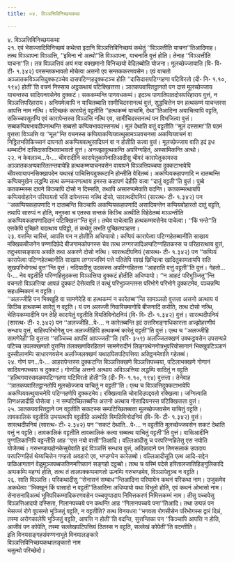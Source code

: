 ```yaml
---
title: ०४. विञ्ञत्तिविनिच्छयकथा

---
```

४. विञ्ञत्तिविनिच्छयकथा  
२१. एवं भेसज्जादिविनिच्छयं कथेत्वा इदानि विञ्ञत्तिविनिच्छयं कथेतुं ‘‘विञ्ञत्तीति याचना’’तिआदिमाह। तत्थ विञ्ञापना विञ्ञत्ति, ‘‘इमिना नो अत्थो’’ति विञ्ञापना, याचनाति वुत्तं होति। तेनाह ‘‘विञ्ञत्तीति याचना’’ति। तत्र विञ्ञत्तियं अयं मया वक्खमानो विनिच्छयो वेदितब्बोति योजना। मूलच्छेज्जायाति (वि॰ वि॰ टी॰ १.३४२) परसन्तकभावतो मोचेत्वा अत्तनो एव सन्तककरणवसेन। एवं याचतो अञ्ञातकविञ्ञत्तिदुक्कटञ्चेव दासपटिग्गहदुक्कटञ्च होति ‘‘दासिदासपटिग्गहणा पटिविरतो (दी॰ नि॰ १.१०, १९४) होती’’ति वचनं निस्साय अट्ठकथायं पटिक्खित्तत्ता। ञातकपवारितट्ठानतो पन दासं मूलच्छेज्जाय याचन्तस्स सादियनवसेनेव दुक्कटं। सककम्मन्ति पाणवधकम्मं। इदञ्च पाणातिपातदोसपरिहाराय वुत्तं, न विञ्ञत्तिपरिहाराय। अनियमेत्वापि न याचितब्बाति सामीचिदस्सनत्थं वुत्तं, सुद्धचित्तेन पन हत्थकम्मं याचन्तस्स आपत्ति नाम नत्थि। यदिच्छकं कारापेतुं वट्टतीति ‘‘हत्थकम्मं याचामि, देथा’’तिआदिना अयाचित्वापि वट्टति, सकिच्चपसुतम्पि एवं कारापेन्तस्स विञ्ञत्ति नत्थि एव, सामीचिदस्सनत्थं पन विभजित्वा वुत्तं।  
सब्बकप्पियभावदीपनत्थन्ति सब्बसो कप्पियभावदस्सनत्थं। मूलं देथाति वत्तुं वट्टतीति ‘‘मूलं दस्सामा’’ति पठमं वुत्तत्ता विञ्ञत्ति वा ‘‘मूल’’न्ति वचनस्स कप्पियाकप्पियवत्थुसामञ्ञवचनत्ता अकप्पियवचनं वा निट्ठितभतिकिच्चानं दापनतो अकप्पियवत्थुसादियनं वा न होतीति कत्वा वुत्तं। मूलच्छेज्जाय वाति इदं इध थम्भादीनं दासिदासादिभावाभावतो वुत्तं। अनज्झावुत्थकन्ति अपरिग्गहितं, अस्सामिकन्ति अत्थो।  
२२. न केवलञ्च…पे॰… चीवरादीनि कारापेतुकामेनातिआदीसु चीवरं कारापेतुकामस्स अञ्ञातकअप्पवारिततन्तवायेहि हत्थकम्मयाचनवसेन वायापने विञ्ञत्तिपच्चया दुक्कटाभावेपि चीवरवायापनसिक्खापदेन यथारहं पाचित्तियदुक्कटानि होन्तीति वेदितब्बं। अकप्पियकहापणादि न दातब्बन्ति कप्पियमुखेन लद्धम्पि तत्थ कम्मकरणत्थाय इमस्स कहापणं देहीति वत्वा ‘‘दातुं वट्टती’’ति वुत्तं। पुब्बे कतकम्मस्स दापने किञ्चापि दोसो न दिस्सति, तथापि असारुप्पमेवाति वदन्ति। कतकम्मत्थायपि कप्पियवोहारेन परियायतो भतिं दापेन्तस्स नत्थि दोसो, सारत्थदीपनियं (सारत्थ॰ टी॰ १.३४२) पन ‘‘अकप्पियकहापणादि न दातब्बन्ति किञ्चापि अकप्पियकहापणादिं असादियन्तेन कप्पियवोहारतो दातुं वट्टति, तथापि सारुप्पं न होति, मनुस्सा च एतस्स सन्तकं किञ्चि अत्थीति विहेठेतब्बं मञ्ञन्तीति अकप्पियकहापणादिदानं पटिक्खित्त’’न्ति वुत्तं। तथेव पाचेत्वाति हत्थकम्मवसेनेव पाचेत्वा। ‘‘किं भन्ते’’ति एत्तकेपि पुच्छिते यदत्थाय पविट्ठो, तं कथेतुं लभति पुच्छितपञ्हत्ता।  
२३. वत्तन्ति चारित्तं, आपत्ति पन न होतीति अधिप्पायो। कप्पियं कारापेत्वा पटिग्गहेतब्बानीति साखाय मक्खिकबीजनेन पण्णादिछेदे बीजगामकोपनस्स चेव तत्थ लग्गरजादिअप्पटिग्गहितकस्स च परिहारत्थाय वुत्तं, तदुभयासङ्काय असति तथा अकरणे दोसो नत्थि। सारत्थदीपनियं (सारत्थ॰ टी॰ १.३४२) पन ‘‘कप्पियं कारापेत्वा पटिग्गहेतब्बानीति साखाय लग्गरजस्मिं पत्ते पतितेपि साखं छिन्दित्वा खादितुकामतायपि सति सुखपरिभोगत्थं वुत्त’’न्ति वुत्तं। नदियादीसु उदकस्स अपरिग्गहितत्ता ‘‘आहराति वत्तुं वट्टती’’ति वुत्तं। गेहतो…पे॰… नेव वट्टतीति परिग्गहितुदकत्ता विञ्ञत्तिया दुक्कटं होतीति अधिप्पायो। ‘‘न आहटं परिभुञ्जितु’’न्ति वचनतो विञ्ञत्तिया आपन्नं दुक्कटं देसेत्वापि तं वत्थुं परिभुञ्जन्तस्स परिभोगे परिभोगे दुक्कटमेव, पञ्चन्नम्पि सहधम्मिकानं न वट्टति।  
‘‘अलज्जीहि पन भिक्खूहि वा सामणेरेहि वा हत्थकम्मं न कारेतब्ब’’न्ति सामञ्ञतो वुत्तत्ता अत्तनो अत्थाय यं किञ्चि हत्थकम्मं कारेतुं न वट्टति। यं पन अलज्जी निवारियमानोपि बीजनादिं करोति, तत्थ दोसो नत्थि, चेतियकम्मादीनि पन तेहि कारापेतुं वट्टतीति विमतिविनोदनियं (वि॰ वि॰ टी॰ १.३४२) वुत्तं। सारत्थदीपनियं (सारत्थ॰ टी॰ २.३४२) पन ‘‘अलज्जीहि…पे॰… न कारेतब्बन्ति इदं उत्तरिभङ्गाधिकारत्ता अज्झोहरणीयं सन्धाय वुत्तं, बाहिरपरिभोगेसु पन अलज्जीहिपि हत्थकम्मं कारेतुं वट्टती’’ति वुत्तं। एत्थ च ‘‘अलज्जीहि सामणेरेही’’ति वुत्तत्ता ‘‘सञ्चिच्च आपत्तिं आपज्जती’’ति (परि॰ ३५९) अलज्जिलक्खणं उक्कट्ठवसेन उपसम्पन्ने पटिच्च उपलक्खणतो वुत्तन्ति तंलक्खणविरहितानं सामणेरादीनं लिङ्गत्थेनगोत्रभुपरियोसानानं भिक्खुपटिञ्ञानं दुस्सीलानम्पि साधारणवसेन अलज्जिलक्खणं यथाठपितपटिपत्तिया अतिट्ठनमेवाति गहेतब्बं।  
२४. गोणं पन…पे॰… आहरापेन्तस्स दुक्कटन्ति विञ्ञत्तिक्खणे विञ्ञत्तिपच्चया, पटिलाभक्खणे गोणानं सादियनपच्चया च दुक्कटं। गोणञ्हि अत्तनो अत्थाय अविञ्ञत्तिया लद्धम्पि सादितुं न वट्टति ‘‘हत्थिगवास्सवळवपटिग्गहणा पटिविरतो होती’’ति (दी॰ नि॰ १.१०, १९४) वुत्तत्ता। तेनेवाह ‘‘ञातकपवारितट्ठानतोपि मूलच्छेज्जाय याचितुं न वट्टती’’ति। एत्थ च विञ्ञत्तिदुक्कटाभावेपि अकप्पियवत्थुयाचनेपि पटिग्गहणेपि दुक्कटमेव। रक्खित्वाति चोरादिउपद्दवतो रक्खित्वा। जग्गित्वाति तिणअन्नादीहि पोसेत्वा। न सम्पटिच्छितब्बन्ति अत्तनो अत्थाय गोसादियनस्स पटिक्खित्तत्ता वुत्तं।  
२५. ञातकपवारितट्ठाने पन वट्टतीति सकटस्स सम्पटिच्छितब्बत्ता मूलच्छेज्जवसेन याचितुं वट्टति। तावकालिकं वट्टतीति उभयत्थापि वट्टतीति अत्थोति विमतिविनोदनियं (वि॰ वि॰ टी॰ १.३४२) वुत्तं। सारत्थदीपनियं (सारत्थ॰ टी॰ २.३४२) पन ‘‘सकटं देथाति…पे॰… न वट्टतीति मूलच्छेज्जवसेन सकटं देथाति वत्तुं न वट्टति। तावकालिकं वट्टतीति तावकालिकं कत्वा सब्बत्थ याचितुं वट्टती’’ति वुत्तं। वासिआदीनि पुग्गलिकानिपि वट्टन्तीति आह ‘‘एस नयो वासी’’तिआदि। वल्लिआदीसु च परपरिग्गहितेसु एस नयोति योजेतब्बं। गरुभण्डप्पहोनकेसुयेवाति इदं विञ्ञत्तिं सन्धाय वुत्तं, अदिन्नादाने पन तिणसलाकं उपादाय परपरिग्गहितं थेय्यचित्तेन गण्हतो अवहारो एव, भण्डग्घेन कारेतब्बो। वल्लिआदीसूति एत्थ आदि-सद्देन पाळिआगतानं वेळुमुञ्जपब्बजतिणमत्तिकानं सङ्गहो दट्ठब्बो। तत्थ च यस्मिं पदेसे हरितालजातिहिङ्गुलिकादि अप्पकम्पि महग्घं होति, तत्थ तं तालपक्कप्पमाणतो ऊनम्पि गरुभण्डमेव, विञ्ञापेतुञ्च न वट्टति।  
२६. साति विञ्ञत्ति। परिकथादीसु ‘‘सेनासनं सम्बाध’’न्तिआदिना परियायेन कथनं परिकथा नाम। उजुकमेव अकथेत्वा ‘‘भिक्खूनं किं पासादो न वट्टती’’तिआदिना अधिप्पायो यथा विभूतो होति, एवं कथनं ओभासो नाम। सेनासनादिअत्थं भूमिपरिकम्मादिकरणवसेन पच्चयुप्पादाय निमित्तकरणं निमित्तकम्मं नाम। तीसु पच्चयेसु विञ्ञत्तिआदयो दस्सिता, गिलानपच्चये पन कथन्ति आह ‘‘गिलानपच्चये पना’’तिआदि। तथा उप्पन्नं पन भेसज्जं रोगे वूपसन्ते भुञ्जितुं वट्टति, न वट्टतीति? तत्थ विनयधरा ‘‘भगवता रोगसीसेन परिभोगस्स द्वारं दिन्नं, तस्मा अरोगकालेपि भुञ्जितुं वट्टति, आपत्ति न होती’’ति वदन्ति, सुत्तन्तिका पन ‘‘किञ्चापि आपत्ति न होति, आजीवं पन कोपेति, तस्मा सल्लेखपटिपत्तियं ठितस्स न वट्टति, सल्लेखं कोपेती’’ति वदन्तीति।  
इति विनयसङ्गहसंवण्णनाभूते विनयालङ्कारे  
विञ्ञत्तिविनिच्छयकथालङ्कारो नाम  
चतुत्थो परिच्छेदो।  